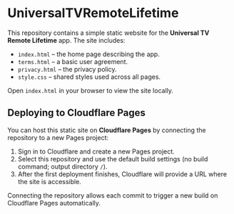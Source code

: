 # UniversalTVRemoteLifetime

This repository contains a simple static website for the **Universal TV Remote Lifetime** app. The site includes:

- `index.html` &ndash; the home page describing the app.
- `terms.html` &ndash; a basic user agreement.
- `privacy.html` &ndash; the privacy policy.
- `style.css` &ndash; shared styles used across all pages.

Open `index.html` in your browser to view the site locally.

## Deploying to Cloudflare Pages

You can host this static site on **Cloudflare Pages** by connecting the
repository to a new Pages project:

1. Sign in to Cloudflare and create a new Pages project.
2. Select this repository and use the default build settings (no build command;
   output directory `/`).
3. After the first deployment finishes, Cloudflare will provide a URL where the
   site is accessible.

Connecting the repository allows each commit to trigger a new build on
Cloudflare Pages automatically.
